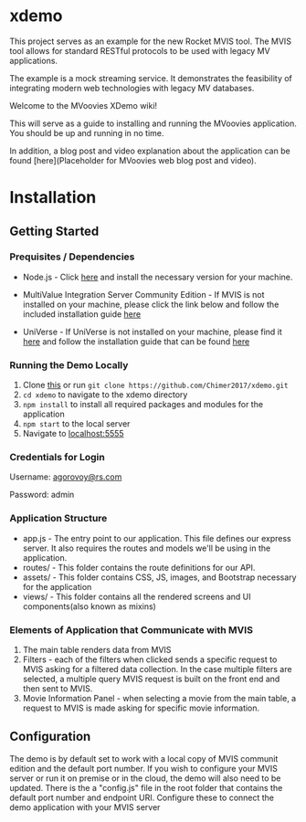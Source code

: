 # xdemo

This project serves as an example for the new Rocket MVIS tool. The MVIS tool allows for standard RESTful protocols
to be used with legacy MV applications. 

The example is a mock streaming service. It demonstrates the feasibility of integrating modern web technologies with legacy MV databases.

Welcome to the MVoovies XDemo wiki!

This will serve as a guide to installing and running the MVoovies application. You should be up and running in no time.

In addition, a blog post and video explanation about the application can be found [here](Placeholder for MVoovies web blog post and video).

# Installation

## Getting Started

### Prequisites / Dependencies 
* Node.js - Click [here](https://nodejs.org/en/) and install the necessary version for your machine.

* MultiValue Integration Server Community Edition - If MVIS is not installed on your machine, please click the link below and follow the included installation guide [here](https://www.rocketsoftware.com/product-categories/dbms-and-application-servers/rocket-u2-trials)

* UniVerse - If UniVerse is not installed on your machine, please find it [here](https://www.rocketsoftware.com/product-categories/dbms-and-application-servers/rocket-u2-trials) and follow the installation guide that can be found [here](https://docs.rocketsoftware.com/nxt/gateway.dll/RKBnew20%2Funiverse%2Fprevious%20versions%2Fv11.2.3%2Funiverse_installguide_v1123.pdf)

### Running the Demo Locally
1. Clone [this](https://github.com/Chimer2017/xdemo) or run `git clone https://github.com/Chimer2017/xdemo.git`
2. `cd xdemo` to navigate to the xdemo directory
2. `npm install` to install all required packages and modules for the application
3. `npm start` to the local server
4. Navigate to [localhost:5555](http://localhost:5555/)

### Credentials for Login
Username: agorovoy@rs.com

Password: admin

### Application Structure
* app.js - The entry point to our application. This file defines our express server. It also requires the routes and models we'll be using in the application.
* routes/ - This folder contains the route definitions for our API.
* assets/ - This folder contains CSS, JS, images, and Bootstrap necessary for the application
* views/ - This folder contains all the rendered screens and UI components(also known as mixins) 

### Elements of Application that Communicate with MVIS
1. The main table renders data from MVIS
2. Filters - each of the filters when clicked sends a specific request to MVIS asking for a filtered data collection. In the case multiple filters are selected, a multiple query MVIS request is built on the front end and then sent to MVIS.
3. Movie Information Panel - when selecting a movie from the main table, a request to MVIS is made asking for specific movie information.


## Configuration

The demo is by default set to work with a local copy of MVIS communit edition and the default port number. If you wish to configure your MVIS server or run it on premise or in the cloud, the demo will also need to be updated. There is the a "config.js" file in the root folder that contains the default port number and endpoint URI. Configure these to connect the demo application with your MVIS server










